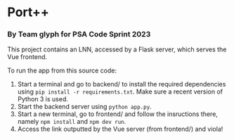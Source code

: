 # Port++
### By Team glyph for PSA Code Sprint 2023

This project contains an LNN, accessed by a Flask server, which serves the Vue frontend.  

To run the app from this source code:
1. Start a terminal and go to backend/ to install the required dependencies using `pip install -r requirements.txt`. Make sure a recent version of Python 3 is used.
2. Start the backend server using `python app.py`.
2. Start a new terminal, go to frontend/ and follow the insructions there, namely `npm install` and `npm dev run`.
3. Access the link outputted by the Vue server (from frontend/) and viola!